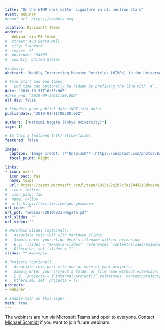 ```yaml
---
title: "On the WIMP dark matter signature in old neutron stars"
event: Webinar
#event_url: https://example.org

location: Microsoft Teams
address:
   Webinar via MS Teams
#  street: 450 Serra Mall
#  city: Stanford
#  region: CA
#  postcode: '94305'
#  country: United States

#summary: 
abstract: "Weakly Interacting Massive Particles (WIMPs) in the Universe accumulate in neutron stars (NSs) through their interactions with ordinary matter, and their annihilation inside the NS core causes late-time heating. It has been argued that this heating effect maintains the surface temperature of old NSs to be a few thousand K, which can be regarded as a smoking gun signature of dark matter (DM) heating in NSs. This conclusion is, however, drawn based on the assumption that the beta equilibrium is sustained in NSs throughout their life, which turns out to be invalid for real pulsars. If a NS is out of beta equilibrium, then there is another heating effect due to the dissipation of the excessive energy stored in the imbalance in the chemical potentials, which may conceal the DM heating effect. In fact, such an “out-of-equilibrium heating” effect is favored by recent observations. In this talk, we show that the signature of DM heating can still be detected in old ordinary pulsars even in the presence of the out-of-beta-equilibrium effect, whereas it is hidden in millisecond pulsars. We also discuss that an observation of a NS with the surface temperature lower than a thousand K imposes a stringent limit on a variety of WIMP DM candidates, such as the electroweak multiplet DM particles."

# Talk start and end times.
#   End time can optionally be hidden by prefixing the line with `#`.
date: "2019-10-31T16:15:00Z"
#date_end: "2019-09-26T11:00:00Z"
all_day: false

# Schedule page publish date (NOT talk date).
publishDate: "2019-01-01T00:00:00Z"

authors: ["Natsumi Nagata (Tokyo University)"]
tags: []

# Is this a featured talk? (true/false)
featured: false

image:
  caption: 'Image credit: [**Unsplash**](https://unsplash.com/photos/bzdhc5b3Bxs)'
  focal_point: Right

links:
- icon: users
  icon_pack: fas
  name: teams 
  url: https://teams.microsoft.com/l/team/19%3a32e2b7c7a15b4b218d9cebe108f4e364%40thread.skype/conversations?groupId=011debf8-042f-4758-a927-84835879f3e6&tenantId=3ff6cfa4-e715-48db-b8e1-0867b9f9fba3
#- icon: twitter
#  icon_pack: fab
#  name: Follow
#  url: https://twitter.com/georgecushen
url_code: ""
url_pdf: "webinar/20191031-Nagata.pdf"
url_slides: ""
url_video: ""

# Markdown Slides (optional).
#   Associate this talk with Markdown slides.
#   Simply enter your slide deck's filename without extension.
#   E.g. `slides = "example-slides"` references `content/slides/example-slides.md`.
#   Otherwise, set `slides = ""`.
slides: "" #example

# Projects (optional).
#   Associate this post with one or more of your projects.
#   Simply enter your project's folder or file name without extension.
#   E.g. `projects = ["internal-project"]` references `content/project/deep-learning/index.md`.
#   Otherwise, set `projects = []`.
projects:
- webinar

# Enable math on this page?
math: true
---
```

The webinars are run via Microsoft Teams and open to everyone. Contact [Michael Schmidt](mailto:m.schmidt@unsw.edu.au) if you want to join future webinars.
